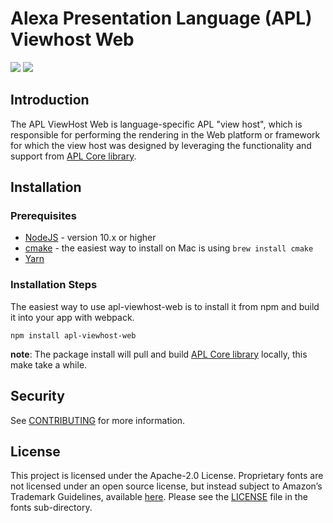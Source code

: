 # Alexa Presentation Language (APL) Viewhost Web

<p>
 <a href="https://github.com/alexa/apl-viewhost-web/tree/v1.9.0" alt="version">
 <img src="https://img.shields.io/badge/stable%20version-1.9.0-brightgreen" /></a>
 <a href="https://github.com/alexa/apl-core-library/tree/v1.9.1" alt="APLCore">
 <img src="https://img.shields.io/badge/apl%20core%20library-1.9.1-navy" /></a>
</p>

## Introduction

The APL ViewHost Web is language-specific APL "view host", which is responsible for performing the rendering in the Web
platform or framework for which the view host was designed by leveraging the functionality and support from [APL Core library](https://github.com/alexa/apl-core-library).

## Installation

### Prerequisites

* [NodeJS](https://nodejs.org/en/) - version 10.x or higher
* [cmake](https://cmake.org/install/) - the easiest way to install on Mac is using `brew install cmake`
* [Yarn](https://yarnpkg.com/getting-started/install)

### Installation Steps
The easiest way to use apl-viewhost-web is to install it from npm and build it into your app with webpack.

```
npm install apl-viewhost-web
```

**note**: The package install will pull and build [APL Core library](https://github.com/alexa/apl-core-library) locally,
this make take a while.

## Security

See [CONTRIBUTING](CONTRIBUTING.md#security-issue-notifications) for more information.

## License

This project is licensed under the Apache-2.0 License. Proprietary fonts are not licensed under an open source license, but instead subject to Amazon’s Trademark Guidelines, available [here](https://developer.amazon.com/support/legal/tuabg#trademark). Please see the [LICENSE](fonts/LICENSE.txt) file in the fonts sub-directory.


